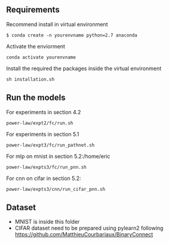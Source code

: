 ## Requirements
Recommend install in virtual environment
```
$ conda create -n yourenvname python=2.7 anaconda
```

Activate the enviorment
```
conda activate yourenvname
```
Install the required the packages inside the virtual environment
```
sh installation.sh
```
## Run the models

For experiments in section 4.2

```
power-law/expt2/fc/run.sh
```
For experiments in section 5.1

```
power-law/expt3/fc/run_pathnet.sh
```
For mlp on mnist in section 5.2:/home/eric

```
power-law/expts3/fc/run_pnn.sh
```
For cnn on cifar in section 5.2:
```
power-law/expts3/cnn/run_cifar_pnn.sh
```

## Dataset

- MNIST is inside this folder
- CIFAR dataset need to be prepared using pylearn2 following https://github.com/MatthieuCourbariaux/BinaryConnect
